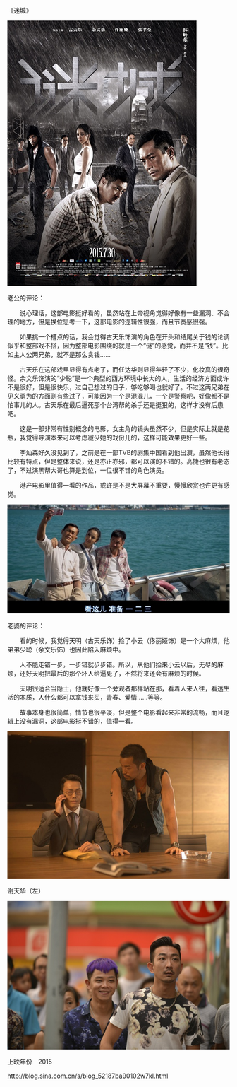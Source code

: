 《迷城》

			
![](./img/001vda4xzy6Xu0n17pzb5&690.jpg)


老公的评论：


　　说心理话，这部电影挺好看的，虽然站在上帝视角觉得好像有一些漏洞、不合理的地方，但是换位思考一下，这部电影的逻辑性很强，而且节奏感很强。


　　如果挑一个槽点的话，我会觉得古天乐饰演的角色在开头和结尾关于钱的论调似乎和整部戏不搭，因为整部电影围绕的就是一个“谜”的感觉，而并不是“钱”。比如主人公两兄弟，就不是那么贪钱……


　　古天乐在这部戏里显得有点老了，而任达华则显得年轻了不少，化妆真的很奇怪。余文乐饰演的“少聪”是一个典型的西方环境中长大的人，生活的经济方面或许不是很好，但是很快乐，过自己想过的日子，够吃够喝也就好了。不过这两兄弟在见义勇为的方面则有些过了，可能因为一个是混混儿，一个是警察吧，好像都不是怕事儿的人。古天乐在最后逼死那个台湾帮的杀手还是挺狠的，这样才没有后患吧。


　　这是一部非常有性别概念的电影，女主角的镜头虽然不少，但是实际上就是花瓶，我觉得导演本来可以考虑减少她的戏份儿的，这样可能效果更好一些。


　　李灿森好久没见到了，之前是在一部TVB的剧集中国看到他出演，虽然他长得比较有特点，但是整体来说，还是亦正亦邪，都可以演的不错的。高捷也很有老态了，不过演黑帮大哥也算是到位，一位很不错的角色演员。

　　港产电影里值得一看的作品，或许是不是大屏幕不重要，慢慢欣赏也许更有感觉。

![](./img/001vda4xzy6Xu0oqJOQb4&690.jpg)


老婆的评论：

　　看的时候，我觉得天明（古天乐饰）捡了小云（佟丽娅饰）是一个大麻烦，他弟弟少聪（余文乐饰）也因此陷入麻烦中。


　　人不能走错一步，一步错就步步错。所以，从他们捡来小云以后，无尽的麻烦，还好天明把最后的那个坏人给逼死了，不然将来还会有麻烦的时候。


　　天明很适合当隐士，他就好像一个旁观者那样站在那，看着人来人往，看透生活的本质，人什么都可以拿钱来买，青春、爱情……等等。


　　故事本身也很简单，情节也很平淡，但是整个电影看起来非常的流畅，而且逻辑上没有漏洞，这部电影挺不错的，值得一看。

![](./img/001vda4xzy6Xu0sJEnCb0&690.jpg)

谢天华（左）

![](./img/001vda4xzy6Xu0su0yI38&690.jpg)


上映年份　2015							
		
http://blog.sina.com.cn/s/blog_52187ba90102w7kl.html
